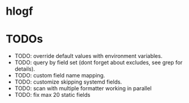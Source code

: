 # hlogf

# TODOs

* TODO: override default values with environment variables.
* TODO: query by field set (dont forget about excludes, see grep for details).
* TODO: custom field name mapping.
* TODO: customize skipping systemd fields.
* TODO: scan with multiple formatter working in parallel
* TODO: fix max 20 static fields
